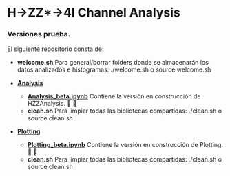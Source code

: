 # H->ZZ*->4l Channel Analysis

### Versiones prueba.

El siguiente repositorio consta de:

- **welcome.sh** Para general/borrar folders donde se almacenarán los datos analizados e histogramas: ./welcome.sh o source welcome.sh
- **[Analysis](https://github.com/AltuOs/HZZ4l/tree/p7/Analysis)**


    - **[Analysis_beta.ipynb](https://github.com/AltuOs/HZZ4l/blob/p7/Analysis/Analysis_beta.ipynb)** Contiene la versión en construcción de HZZAnalysis. :wrench: :wrench:
    - **clean.sh** Para limpiar todas las bibliotecas compartidas: ./clean.sh o source clean.sh
- **[Plotting](https://github.com/AltuOs/HZZ4l/tree/p7/Plotting)**


    - **[Plotting_beta.ipynb](https://github.com/AltuOs/HZZ4l/blob/p7/Plotting/Plotting_beta.ipynb)** Contiene la versión en construcción de Plotting. :wrench: :wrench:
    - **clean.sh** Para limpiar todas las bibliotecas compartidas: ./clean.sh o source clean.sh
